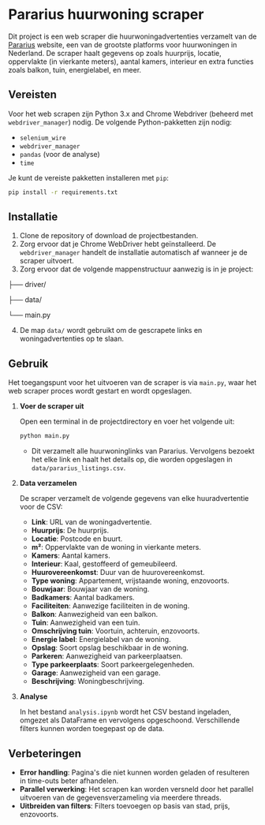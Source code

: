 # Pararius huurwoning scraper

Dit project is een web scraper die huurwoningadvertenties verzamelt van de [Pararius](https://www.pararius.com/apartments/nederland) website, een van de grootste platforms voor huurwoningen in Nederland. De scraper haalt gegevens op zoals huurprijs, locatie, oppervlakte (in vierkante meters), aantal kamers, interieur en extra functies zoals balkon, tuin, energielabel, en meer.

## Vereisten

Voor het web scrapen zijn Python 3.x and Chrome Webdriver (beheerd met `webdriver_manager`) nodig. De volgende Python-pakketten zijn nodig:
- `selenium_wire`
- `webdriver_manager`
- `pandas` (voor de analyse)
- `time`

Je kunt de vereiste pakketten installeren met `pip`:

```bash
pip install -r requirements.txt
```

## Installatie

1. Clone de repository of download de projectbestanden.
2. Zorg ervoor dat je Chrome WebDriver hebt geïnstalleerd. De `webdriver_manager` handelt de installatie automatisch af wanneer je de scraper uitvoert.
3. Zorg ervoor dat de volgende mappenstructuur aanwezig is in je project:

├── driver/

├── data/

└── main.py

4. De map `data/` wordt gebruikt om de gescrapete links en woningadvertenties op te slaan.

## Gebruik

Het toegangspunt voor het uitvoeren van de scraper is via `main.py`, waar het web scraper proces wordt gestart en wordt opgeslagen. 

1. **Voer de scraper uit**

    Open een terminal in de projectdirectory en voer het volgende uit:

   ```bash
   python main.py
   ```

   - Dit verzamelt alle huurwoninglinks van Pararius. Vervolgens bezoekt het elke link en haalt het details op, die worden opgeslagen in `data/pararius_listings.csv`.

2. **Data verzamelen**

   De scraper verzamelt de volgende gegevens van elke huuradvertentie voor de CSV:
   
   - **Link**: URL van de woningadvertentie.
   - **Huurprijs**: De huurprijs.
   - **Locatie**: Postcode en buurt.
   - **m²**: Oppervlakte van de woning in vierkante meters.
   - **Kamers**: Aantal kamers.
   - **Interieur**: Kaal, gestoffeerd of gemeubileerd.
   - **Huurovereenkomst**: Duur van de huurovereenkomst.
   - **Type woning**: Appartement, vrijstaande woning, enzovoorts.
   - **Bouwjaar**: Bouwjaar van de woning.
   - **Badkamers**: Aantal badkamers.
   - **Faciliteiten**: Aanwezige faciliteiten in de woning.
   - **Balkon**: Aanwezigheid van een balkon.
   - **Tuin**: Aanwezigheid van een tuin.
   - **Omschrijving tuin**: Voortuin, achteruin, enzovoorts.
   - **Energie label**: Energielabel van de woning.
   - **Opslag**: Soort opslag beschikbaar in de woning.
   - **Parkeren**: Aanwezigheid van parkeerplaatsen.
   - **Type parkeerplaats**: Soort parkeergelegenheden.
   - **Garage**: Aanwezigheid van een garage.
   - **Beschrijving**: Woningbeschrijving.

3. **Analyse**

   In het bestand `analysis.ipynb` wordt het CSV bestand ingeladen, omgezet als DataFrame en vervolgens opgeschoond. Verschillende filters kunnen worden toegepast op de data.

## Verbeteringen

- **Error handling**: Pagina's die niet kunnen worden geladen of resulteren in time-outs beter afhandelen.
- **Parallel verwerking**: Het scrapen kan worden versneld door het parallel uitvoeren van de gegevensverzameling via meerdere threads.
- **Uitbreiden van filters**: Filters toevoegen op basis van stad, prijs, enzovoorts.
